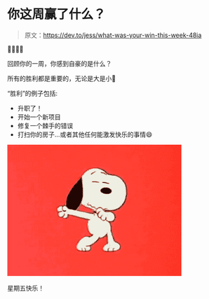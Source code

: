 # 你这周赢了什么？

> 原文：<https://dev.to/jess/what-was-your-win-this-week-48ia>

👋👋👋👋

回顾你的一周，你感到自豪的是什么？

所有的胜利都是重要的，无论是大是小🎉

“胜利”的例子包括:

*   升职了！
*   开始一个新项目
*   修复一个棘手的错误
*   打扫你的房子...或者其他任何能激发快乐的事情😄

[![dancing-snoopy](img/0e7c128db0541080f86c512ccf796706.png)](https://i.giphy.com/media/rgq4Sar77s85W/giphy.gif)

星期五快乐！